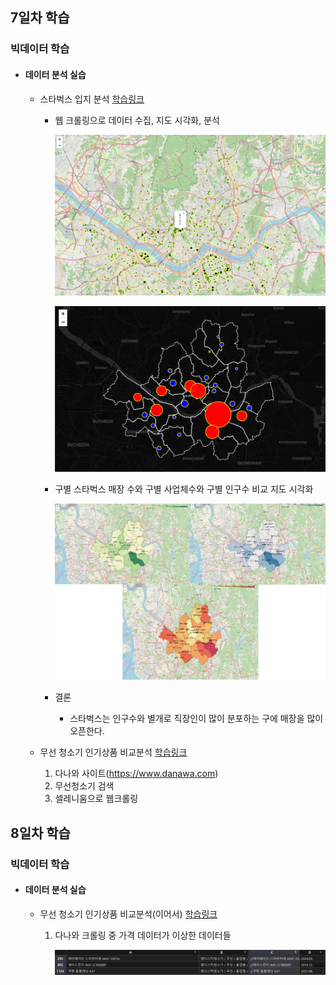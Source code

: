 ## 7일차 학습
### 빅데이터 학습

- #### 데이터 분석 실습
    - 스타벅스 입지 분석 [학습링크](https://github.com/KangJeongTaek/bigdata-analysis-2024/blob/main/day07/da16_스타벅스_매장_입지분석.ipynb)
        - 웹 크롤링으로 데이터 수집, 지도 시각화, 분석

            ![스타벅스 매장 위치 지도 시각화](https://raw.githubusercontent.com/KangJeongTaek/bigdata-analysis-2024/main/images/ba010.png)

            ![스타벅스 구별 서클 마커](https://raw.githubusercontent.com/KangJeongTaek/bigdata-analysis-2024/main/images/ba011.png)


        - 구별 스타벅스 매장 수와 구별 사업체수와 구별 인구수 비교 지도 시각화

            ![비교](https://raw.githubusercontent.com/KangJeongTaek/bigdata-analysis-2024/main/images/ba015.png)

        - 결론
            - 스타벅스는 인구수와 별개로 직장인이 많이 분포하는 구에 매장을 많이 오픈한다.

    
    - 무선 청소기 인기상품 비교분석 [학습링크](https://github.com/KangJeongTaek/bigdata-analysis-2024/blob/main/day07/da17_무선청소기_인기상품_분석.ipynb)
        1. 다나와 사이트(https://www.danawa.com)
        2. 무선청소기 검색
        3. 셀레니움으로 웹크롤링


## 8일차 학습
### 빅데이터 학습

- #### 데이터 분석 실습
    - 무선 청소기 인기상품 비교분석(이어서) [학습링크](https://github.com/KangJeongTaek/bigdata-analysis-2024/blob/main/day07/da17_무선청소기_인기상품_분석.ipynb)
        1. 다나와 크롤링 중 가격 데이터가 이상한 데이터들

            ![예시](https://raw.githubusercontent.com/KangJeongTaek/bigdata-analysis-2024/main/images/ba016.png)
        